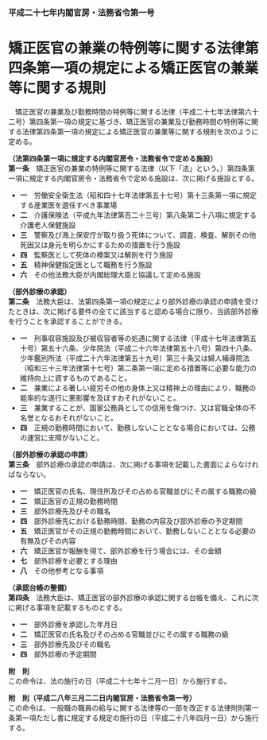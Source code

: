 ### 平成二十七年内閣官房・法務省令第一号  
# 矯正医官の兼業の特例等に関する法律第四条第一項の規定による矯正医官の兼業等に関する規則  
　矯正医官の兼業及び勤務時間の特例等に関する法律（平成二十七年法律第六十二号）第四条第一項の規定に基づき、矯正医官の兼業及び勤務時間の特例等に関する法律第四条第一項の規定による矯正医官の兼業等に関する規則を次のように定める。  
  
**（法第四条第一項に規定する内閣官房令・法務省令で定める施設）**  
**第一条**　矯正医官の兼業の特例等に関する法律（以下「法」という。）第四条第一項に規定する内閣官房令・法務省令で定める施設は、次に掲げる施設とする。  
* **一**　労働安全衛生法（昭和四十七年法律第五十七号）第十三条第一項に規定する産業医を選任すべき事業場  
* **二**　介護保険法（平成九年法律第百二十三号）第八条第二十八項に規定する介護老人保健施設  
* **三**　警察及び海上保安庁が取り扱う死体について、調査、検査、解剖その他死因又は身元を明らかにするための措置を行う施設  
* **四**　監察医として死体の検案又は解剖を行う施設  
* **五**　精神保健指定医として職務を行う施設  
* **六**　その他法務大臣が内閣総理大臣と協議して定める施設  
  
**（部外診療の承認）**  
**第二条**　法務大臣は、法第四条第一項の規定により部外診療の承認の申請を受けたときは、次に掲げる要件の全てに該当すると認める場合に限り、当該部外診療を行うことを承認することができる。  
* **一**　刑事収容施設及び被収容者等の処遇に関する法律（平成十七年法律第五十号）第五十六条、少年院法（平成二十六年法律第五十八号）第四十八条、少年鑑別所法（平成二十六年法律第五十九号）第三十条又は婦人補導院法（昭和三十三年法律第十七号）第二条第一項に定める措置等に必要な能力の維持向上に資するものであること。  
* **二**　兼業による著しい疲労その他の身体上又は精神上の理由により、職務の能率的な遂行に悪影響を及ぼすおそれがないこと。  
* **三**　兼業することが、国家公務員としての信用を傷つけ、又は官職全体の不名誉となるおそれがないこと。  
* **四**　正規の勤務時間において、勤務しないこととなる場合においては、公務の運営に支障がないこと。  
  
**（部外診療の承認の申請）**  
**第三条**　部外診療の承認の申請は、次に掲げる事項を記載した書面によらなければならない。  
* **一**　矯正医官の氏名、現住所及びその占める官職並びにその属する職務の級  
* **二**　矯正医官の正規の勤務時間  
* **三**　部外診療先及びその職名  
* **四**　部外診療先における勤務時間、勤務の内容及び部外診療の予定期間  
* **五**　矯正医官がその正規の勤務時間において、勤務しないこととなる必要の有無及びその内容  
* **六**　矯正医官が報酬を得て、部外診療を行う場合には、その金額  
* **七**　部外診療を必要とする理由  
* **八**　その他参考となる事項  
  
**（承認台帳の整備）**  
**第四条**　法務大臣は、矯正医官の部外診療の承認に関する台帳を備え、これに次に掲げる事項を記載するものとする。  
* **一**　部外診療を承認した年月日  
* **二**　矯正医官の氏名及びその占める官職並びにその属する職務の級  
* **三**　部外診療先及びその職名  
* **四**　部外診療の予定期間  
  
**附　則**  
この命令は、法の施行の日（平成二十七年十二月一日）から施行する。  
  
**附　則（平成二八年三月二二日内閣官房・法務省令第一号）**  
この命令は、一般職の職員の給与に関する法律等の一部を改正する法律附則第一条第一項ただし書に規定する規定の施行の日（平成二十八年四月一日）から施行する。  
  
